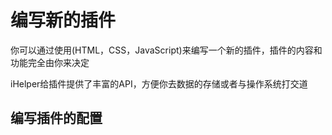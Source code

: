 # 编写新的插件

你可以通过使用(HTML，CSS，JavaScript)来编写一个新的插件，插件的内容和功能完全由你来决定

iHelper给插件提供了丰富的API，方便你去数据的存储或者与操作系统打交道

## 编写插件的配置
